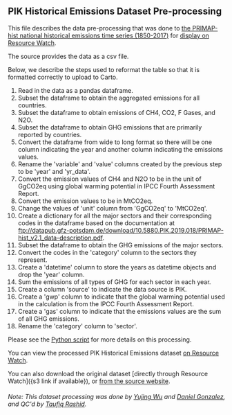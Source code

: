 ## PIK Historical Emissions Dataset Pre-processing
This file describes the data pre-processing that was done to [the PRIMAP-hist national historical emissions time series
(1850-2017)](https://dataservices.gfz-potsdam.de/pik/showshort.php?id=escidoc:4736895) for [display on Resource Watch](https://resourcewatch.org/embed/widget/1d736449-18cb-4757-8c6a-d8a175d906f0).

The source provides the data as a csv file.

Below, we describe the steps used to reformat the table so that it is formatted correctly to upload to Carto.

1. Read in the data as a pandas dataframe.
2. Subset the dataframe to obtain the aggregated emissions for all countries.
3. Subset the dataframe to obtain emissions of CH4, CO2, F Gases, and N2O.
4. Subset the dataframe to obtain GHG emissions that are primarily reported by countries.
5. Convert the dataframe from wide to long format so there will be one column indicating the year and another column indicating the emissions values.
6. Rename the 'variable' and 'value' columns created by the previous step to be 'year' and 'yr_data'.
7. Convert the emission values of CH4 and N2O to be in the unit of GgCO2eq using global warming potential in IPCC Fourth Assessment Report.
8. Convert the emission values to be in MtCO2eq.
9. Change the values of 'unit' column from 'GgCO2eq' to 'MtCO2eq'.
10. Create a dictionary for all the major sectors and their corresponding codes in the dataframe based on the documentation at ftp://datapub.gfz-potsdam.de/download/10.5880.PIK.2019.018/PRIMAP-hist_v2.1_data-description.pdf.
11. Subset the dataframe to obtain the GHG emissions of the major sectors.
12. Convert the codes in the 'category' column to the sectors they represent.
13. Create a 'datetime' column to store the years as datetime objects and drop the 'year' column.
14. Sum the emissions of all types of GHG for each sector in each year.
15. Create a column 'source' to indicate the data source is PIK.
16. Create a 'gwp' column to indicate that the global warming potential used in the calculation is from the IPCC Fourth Assessment Report.
17. Create a 'gas' column to indicate that the emissions values are the sum of all GHG emissions.
18. Rename the 'category' column to 'sector'.

Please see the [Python script](https://github.com/resource-watch/data-pre-processing/blob/master/cli_049_rw1_dash_historical_emissions/cli_049_rw1_dash_historical_emissions_processing.py) for more details on this processing.

You can view the processed PIK Historical Emissions dataset [on Resource Watch](https://resourcewatch.org/embed/widget/1d736449-18cb-4757-8c6a-d8a175d906f0).

You can also download the original dataset [directly through Resource Watch]({s3 link if available}), or [from the source website](https://dataservices.gfz-potsdam.de/pik/showshort.php?id=escidoc:4736895).

###### Note: This dataset processing was done by [Yujing Wu](https://www.wri.org/profile/yujing-wu) and [Daniel Gonzalez](mailto:Daniel.Gonzalez@wri.org), and QC'd by [Taufiq Rashid](https://www.wri.org/profile/taufiq-rashid).
